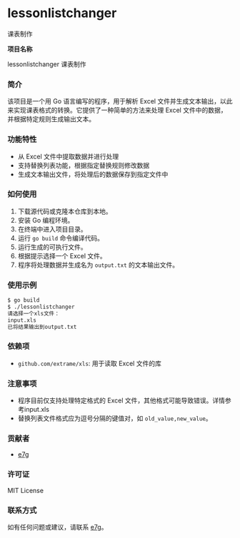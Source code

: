 # lessonlistchanger
 课表制作


**项目名称**

lessonlistchanger
 课表制作



### 简介

该项目是一个用 Go 语言编写的程序，用于解析 Excel 文件并生成文本输出，以此来实现课表格式的转换。它提供了一种简单的方法来处理 Excel 文件中的数据，并根据特定规则生成输出文本。

### 功能特性

- 从 Excel 文件中提取数据并进行处理
- 支持替换列表功能，根据指定替换规则修改数据
- 生成文本输出文件，将处理后的数据保存到指定文件中

### 如何使用

1. 下载源代码或克隆本仓库到本地。
2. 安装 Go 编程环境。
3. 在终端中进入项目目录。
4. 运行 `go build` 命令编译代码。
5. 运行生成的可执行文件。
6. 根据提示选择一个 Excel 文件。
7. 程序将处理数据并生成名为 `output.txt` 的文本输出文件。

### 使用示例

```bash
$ go build
$ ./lessonlistchanger
请选择一个xls文件：
input.xls
已将结果输出到output.txt
```

### 依赖项

- `github.com/extrame/xls`: 用于读取 Excel 文件的库

### 注意事项

- 程序目前仅支持处理特定格式的 Excel 文件，其他格式可能导致错误。详情参考input.xls
- 替换列表文件格式应为逗号分隔的键值对，如 `old_value,new_value`。

### 贡献者

- [e7g](https://github.com/e7g)

### 许可证

MIT License

### 联系方式

如有任何问题或建议，请联系 [e7g](https://github.com/e7g)。
